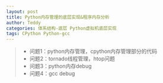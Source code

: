 ```yaml
---
layout: post
title: Python内存管理的底层实现&程序内存分析
author: Teddy
categories: 体系结构-底层 Python虚拟机底层实现
tags: CPython Python-gcc
---
```


> - 问题1：python内存管理，cpython内存管理部分的代码
> - 问题2：tornado线程管理，htop问题
> - 问题3：python内存debug
> - 问题4：gcc debug